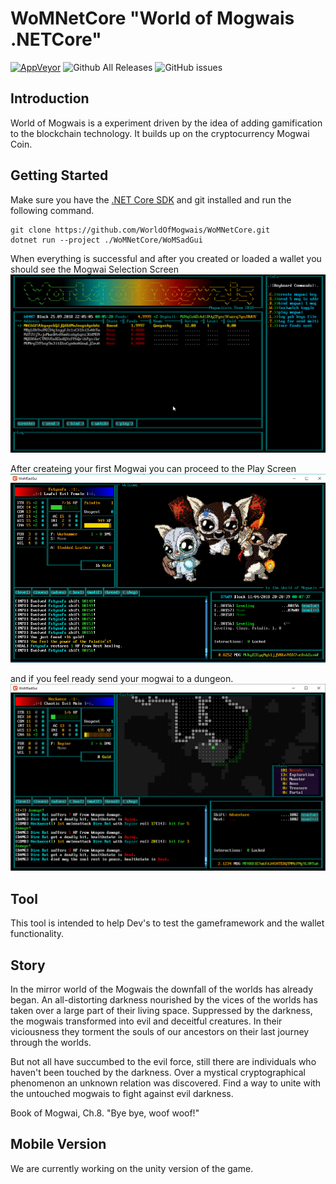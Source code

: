 
# WoMNetCore "World of Mogwais .NETCore"
[![AppVeyor](https://ci.appveyor.com/api/projects/status/github/WorldOfMogwais/WoMNetCore?branch=master&svg=true)](https://ci.appveyor.com/project/darkfriend77/womnetcore)
![Github All Releases](https://img.shields.io/github/downloads/WorldOfMogwais/WoMNetCore/total.svg)
![GitHub issues](https://img.shields.io/github/issues/WorldOfMogwais/WoMNetCore.svg)
## Introduction
World of Mogwais is a experiment driven by the idea of adding gamification to the blockchain technology. It builds up on the cryptocurrency Mogwai Coin.

## Getting Started
Make sure you have the [.NET Core SDK](https://www.microsoft.com/net/download) and git installed and run the following command.
```
git clone https://github.com/WorldOfMogwais/WoMNetCore.git
dotnet run --project ./WoMNetCore/WoMSadGui
```
When everything is successful and after you created or loaded a wallet you should see the Mogwai Selection Screen
![Mogwai Selection Screen](Resources/MogwaiSelection.png)

After createing your first Mogwai you can proceed to the Play Screen
![Play Screen](Resources/gamescreen.png)

and if you feel ready send your mogwai to a dungeon.
![Play Screen](Resources/dungeon.png)

## Tool
This tool is intended to help Dev's to test the gameframework and the wallet functionality.

## Story
In the mirror world of the Mogwais the downfall of the worlds has already began. An all-distorting darkness nourished by the vices of the worlds has taken over a large part of their living space.
Suppressed by the darkness, the mogwais transformed into evil and deceitful creatures.
In their viciousness they torment the souls of our ancestors on their last journey through the worlds.

But not all have succumbed to the evil force, still there are individuals who haven't been touched by the darkness.
Over a mystical cryptographical phenomenon an unknown relation was discovered.
Find a way to unite with the untouched mogwais to fight against evil darkness.

Book of Mogwai, Ch.8. "Bye bye, woof woof!"

## Mobile Version

We are currently working on the unity version of the game.
